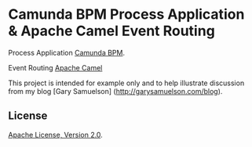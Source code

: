 # Camunda BPM Process Application & Apache Camel Event Routing
Process Application [Camunda BPM](http://docs.camunda.org).

Event Routing [Apache Camel](http://camel.apache.org/)   


This project is intended for example only and to help illustrate discussion from my blog [Gary Samuelson] (http://garysamuelson.com/blog).



## License
[Apache License, Version 2.0](http://www.apache.org/licenses/LICENSE-2.0).

<!-- HTML snippet for index page
  <tr>
    <td><img src="snippets/bpmcamundacamel2/src/main/resources/process.png" width="100"></td>
    <td><a href="snippets/bpmcamundacamel2">Camunda BPM Process Application</a></td>
    <td>A Process Application for [Camunda BPM](http://docs.camunda.org).</td>
  </tr>
-->
<!-- Tweet
New @CamundaBPM example: Camunda BPM Process Application - A Process Application for [Camunda BPM](http://docs.camunda.org). https://github.com/camunda/camunda-consulting/tree/master/snippets/bpmcamundacamel2
-->